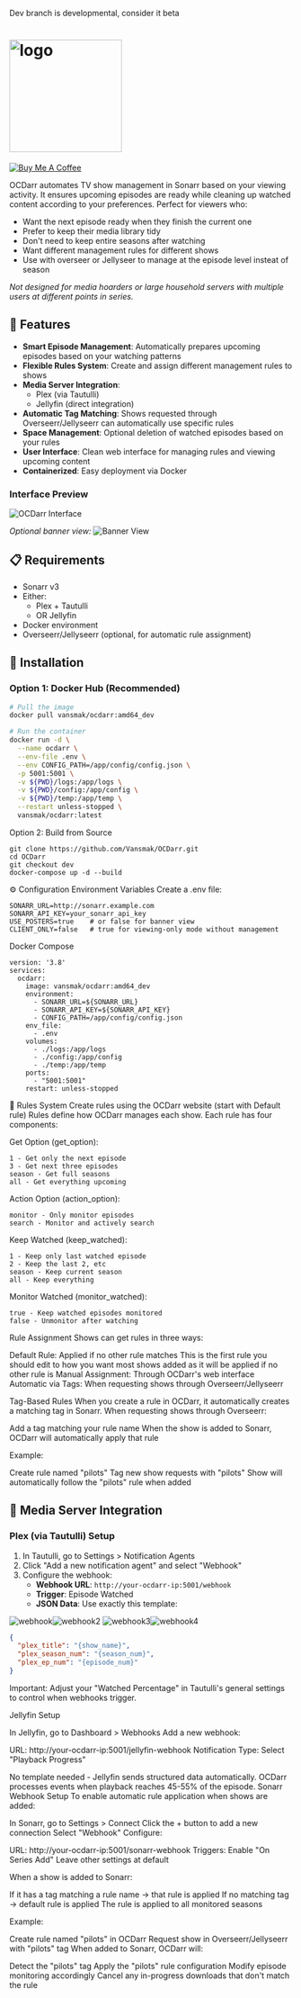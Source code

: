 Dev branch is developmental, consider it beta
#  <img src="https://github.com/Vansmak/OCDarr/assets/16037573/f802fece-e884-4282-8eb5-8c07aac1fd16" alt="logo" width="200"/>

[![Buy Me A Coffee](https://www.buymeacoffee.com/assets/img/custom_images/orange_img.png)](https://buymeacoffee.com/vansmak)

OCDarr automates TV show management in Sonarr based on your viewing activity. It ensures upcoming episodes are ready while cleaning up watched content according to your preferences. Perfect for viewers who:
- Want the next episode ready when they finish the current one
- Prefer to keep their media library tidy
- Don't need to keep entire seasons after watching
- Want different management rules for different shows
- Use with overseer or Jellyseer to manage at the episode level insteat of season

_Not designed for media hoarders or large household servers with multiple users at different points in series._

## 🌟 Features

- **Smart Episode Management**: Automatically prepares upcoming episodes based on your watching patterns
- **Flexible Rules System**: Create and assign different management rules to shows
- **Media Server Integration**: 
  - Plex (via Tautulli)
  - Jellyfin (direct integration)
- **Automatic Tag Matching**: Shows requested through Overseerr/Jellyseerr can automatically use specific rules
- **Space Management**: Optional deletion of watched episodes based on your rules
- **User Interface**: Clean web interface for managing rules and viewing upcoming content
- **Containerized**: Easy deployment via Docker

### Interface Preview
![OCDarr Interface](https://github.com/Vansmak/OCDarr/assets/16037573/5491d694-2e9a-46fb-a1f8-539dcaf661df)

_Optional banner view:_
![Banner View](https://github.com/user-attachments/assets/7db48f4e-7364-46c5-9c8b-449ddaed4de5)

## 📋 Requirements

- Sonarr v3
- Either:
  - Plex + Tautulli
  - OR Jellyfin
- Docker environment
- Overseerr/Jellyseerr (optional, for automatic rule assignment)

## 🚀 Installation

### Option 1: Docker Hub (Recommended)

```bash
# Pull the image
docker pull vansmak/ocdarr:amd64_dev

# Run the container
docker run -d \
  --name ocdarr \
  --env-file .env \
  --env CONFIG_PATH=/app/config/config.json \
  -p 5001:5001 \
  -v ${PWD}/logs:/app/logs \
  -v ${PWD}/config:/app/config \
  -v ${PWD}/temp:/app/temp \
  --restart unless-stopped \
  vansmak/ocdarr:latest
```
Option 2: Build from Source
```
git clone https://github.com/Vansmak/OCDarr.git
cd OCDarr
git checkout dev
docker-compose up -d --build
```
⚙️ Configuration
Environment Variables
Create a .env file:
```
SONARR_URL=http://sonarr.example.com
SONARR_API_KEY=your_sonarr_api_key
USE_POSTERS=true    # or false for banner view
CLIENT_ONLY=false   # true for viewing-only mode without management
```
Docker Compose
```
version: '3.8'
services:
  ocdarr:
    image: vansmak/ocdarr:amd64_dev
    environment:
      - SONARR_URL=${SONARR_URL}
      - SONARR_API_KEY=${SONARR_API_KEY}
      - CONFIG_PATH=/app/config/config.json
    env_file:
      - .env
    volumes:
      - ./logs:/app/logs
      - ./config:/app/config
      - ./temp:/app/temp
    ports:
      - "5001:5001"
    restart: unless-stopped
```
📝 Rules System
Create rules using the OCDarr website (start with Default rule)
Rules define how OCDarr manages each show. Each rule has four components:

Get Option (get_option):

    1 - Get only the next episode
    3 - Get next three episodes
    season - Get full seasons
    all - Get everything upcoming


Action Option (action_option):

    monitor - Only monitor episodes
    search - Monitor and actively search


Keep Watched (keep_watched):

    1 - Keep only last watched episode
    2 - Keep the last 2, etc
    season - Keep current season
    all - Keep everything


Monitor Watched (monitor_watched):

    true - Keep watched episodes monitored
    false - Unmonitor after watching



Rule Assignment
Shows can get rules in three ways:

Default Rule: Applied if no other rule matches
  This is the first rule you should edit to how you want most shows added as it will be applied if no other rule is 
Manual Assignment: Through OCDarr's web interface
Automatic via Tags: When requesting shows through Overseerr/Jellyseerr

Tag-Based Rules
When you create a rule in OCDarr, it automatically creates a matching tag in Sonarr. When requesting shows through Overseerr:

Add a tag matching your rule name
When the show is added to Sonarr, OCDarr will automatically apply that rule



Example:

Create rule named "pilots"
Tag new show requests with "pilots"
Show will automatically follow the "pilots" rule when added

## 🔗 Media Server Integration

### Plex (via Tautulli) Setup

1. In Tautulli, go to Settings > Notification Agents
2. Click "Add a new notification agent" and select "Webhook"
3. Configure the webhook:
   - **Webhook URL**: `http://your-ocdarr-ip:5001/webhook`
   - **Trigger**: Episode Watched
   - **JSON Data**: Use exactly this template:

![webhook](https://github.com/Vansmak/OCDarr/assets/16037573/cf0db503-d730-4a9c-b83e-2d21a3430ece)![webhook2](https://github.com/Vansmak/OCDarr/assets/16037573/45be66c2-1869-49c1-8074-9081ed7c913b)
![webhook3](https://github.com/Vansmak/OCDarr/assets/16037573/24f02a75-2100-4b2a-9137-ce1e68803d1f)![webhook4](https://github.com/Vansmak/OCDarr/assets/16037573/f82198fc-e4c4-40ec-a9c7-551b2d8cdccd)

   ```json
   {
     "plex_title": "{show_name}",
     "plex_season_num": "{season_num}",
     "plex_ep_num": "{episode_num}"
   }
```
Important: Adjust your "Watched Percentage" in Tautulli's general settings to control when webhooks trigger.

Jellyfin Setup

In Jellyfin, go to Dashboard > Webhooks
Add a new webhook:

URL: http://your-ocdarr-ip:5001/jellyfin-webhook
Notification Type: Select "Playback Progress"



No template needed - Jellyfin sends structured data automatically. OCDarr processes events when playback reaches 45-55% of the episode.
Sonarr Webhook Setup
To enable automatic rule application when shows are added:

In Sonarr, go to Settings > Connect
Click the + button to add a new connection
Select "Webhook"
Configure:

URL: http://your-ocdarr-ip:5001/sonarr-webhook
Triggers: Enable "On Series Add"
Leave other settings at default



When a show is added to Sonarr:

If it has a tag matching a rule name -> that rule is applied
If no matching tag -> default rule is applied
The rule is applied to all monitored seasons

Example:

Create rule named "pilots" in OCDarr
Request show in Overseerr/Jellyseerr with "pilots" tag
When added to Sonarr, OCDarr will:

Detect the "pilots" tag
Apply the "pilots" rule configuration
Modify episode monitoring accordingly
Cancel any in-progress downloads that don't match the rule
